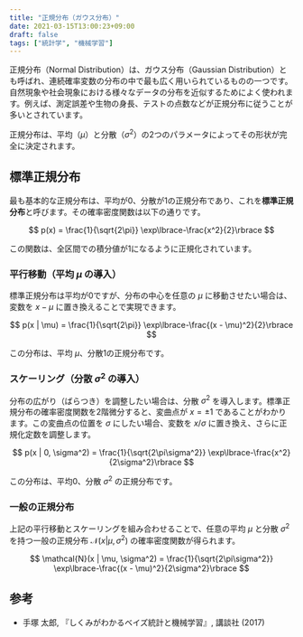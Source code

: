 ```yaml
---
title: "正規分布（ガウス分布）"
date: 2021-03-15T13:00:23+09:00
draft: false
tags: ["統計学", "機械学習"] 
---
```

<!--more-->
正規分布（Normal Distribution）は、ガウス分布（Gaussian Distribution）とも呼ばれ、連続確率変数の分布の中で最も広く用いられているものの一つです。自然現象や社会現象における様々なデータの分布を近似するためによく使われます。例えば、測定誤差や生物の身長、テストの点数などが正規分布に従うことが多いとされています。

正規分布は、平均（$\mu$）と分散（$\sigma^2$）の2つのパラメータによってその形状が完全に決定されます。

## 標準正規分布

最も基本的な正規分布は、平均が0、分散が1の正規分布であり、これを**標準正規分布**と呼びます。その確率密度関数は以下の通りです。

$$ p(x) = \frac{1}{\sqrt{2\pi}} \exp\lbrace-\frac{x^2}{2}\rbrace $$

この関数は、全区間での積分値が1になるように正規化されています。

### 平行移動（平均 $\mu$ の導入）

標準正規分布は平均が0ですが、分布の中心を任意の $\mu$ に移動させたい場合は、変数を $x - \mu$ に置き換えることで実現できます。

$$ p(x | \mu) = \frac{1}{\sqrt{2\pi}} \exp\lbrace-\frac{(x - \mu)^2}{2}\rbrace $$

この分布は、平均 $\mu$、分散1の正規分布です。

### スケーリング（分散 $\sigma^2$ の導入）

分布の広がり（ばらつき）を調整したい場合は、分散 $\sigma^2$ を導入します。標準正規分布の確率密度関数を2階微分すると、変曲点が $x = \pm 1$ であることがわかります。この変曲点の位置を $\sigma$ にしたい場合、変数を $x/\sigma$ に置き換え、さらに正規化定数を調整します。

$$ p(x | 0, \sigma^2) = \frac{1}{\sqrt{2\pi\sigma^2}} \exp\lbrace-\frac{x^2}{2\sigma^2}\rbrace $$

この分布は、平均0、分散 $\sigma^2$ の正規分布です。

### 一般の正規分布

上記の平行移動とスケーリングを組み合わせることで、任意の平均 $\mu$ と分散 $\sigma^2$ を持つ一般の正規分布 $\mathcal{N}(x | \mu, \sigma^2)$ の確率密度関数が得られます。

$$ \mathcal{N}(x | \mu, \sigma^2) = \frac{1}{\sqrt{2\pi\sigma^2}} \exp\lbrace-\frac{(x - \mu)^2}{2\sigma^2}\rbrace $$

## 参考
-   手塚 太郎, 『しくみがわかるベイズ統計と機械学習』, 講談社 (2017)
